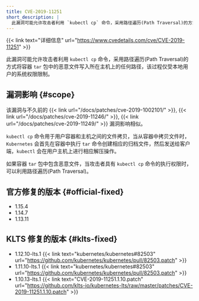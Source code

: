 ```yaml
---
title: CVE-2019-11251
short_description: |
  此漏洞可能允许攻击者利用 `kubectl cp` 命令，采用路径遍历(Path Traversal)的方式将容器 `tar` 包中的恶意文件写入所在主机上的任何路径，该过程仅受本地用户的系统权限限制。
---
```


{{< link text="详细信息" url="https://www.cvedetails.com/cve/CVE-2019-11251" >}}

此漏洞可能允许攻击者利用 `kubectl cp` 命令，采用路径遍历(Path Traversal)的方式将容器 `tar` 包中的恶意文件写入所在主机上的任何路径，该过程仅受本地用户的系统权限限制。

## 漏洞影响 {#scope}

该漏洞与不久前的 {{< link url="/docs/patches/cve-2019-1002101/" >}}, {{< link url="/docs/patches/cve-2019-11246/" >}}, {{< link url="/docs/patches/cve-2019-11249/" >}} 漏洞影响相似。

`kubectl cp` 命令用于用户容器和主机之间的文件拷贝，当从容器中拷贝文件时，`Kubernetes` 会首先在容器中执行 `tar` 命令创建相应的归档文件，然后发送给客户端，`kubectl` 会在用户主机上进行相应解压操作。

如果容器 `tar` 包中包含恶意文件，当攻击者具有 `kubectl cp` 命令的执行权限时，可以利用路径遍历(Path Traversal)。

## 官方修复的版本 {#official-fixed}

- 1.15.4
- 1.14.7
- 1.13.11

## KLTS 修复的版本 {#klts-fixed}

- 1.12.10-lts.1 {{< link text="kubernetes/kubernetes#82503" url="https://github.com/kubernetes/kubernetes/pull/82503.patch" >}}
- 1.11.10-lts.1 {{< link text="kubernetes/kubernetes#82503" url="https://github.com/kubernetes/kubernetes/pull/82503.patch" >}}
- 1.10.13-lts.1 {{< link text="CVE-2019-11251.1.10.patch" url="https://github.com/klts-io/kubernetes-lts/raw/master/patches/CVE-2019-11251.1.10.patch" >}}
